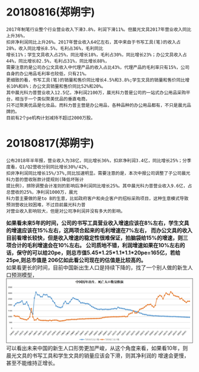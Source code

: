 # 20180816(郑朔宇)  
    2017年制笔行业整个行业营业收入下滑3.8%，利润下滑11%。但晨光文具2017年营业收入同比上升36%，
    扣非净利润同比上升26%。2017年营业收入64亿左右，其中来自于书写工具(笔)的收入占28%，收入同比增长8.5%，毛利占36%，毛利同比
    增长11%；学生文具收入占25%，同比增长18%，毛利占30%，同比增长23%；办公文具收入占44%，同比增长82.5%，毛利占31%，同比增长88%，
    需要注意的是公司办公文具收入中代理产品的收入占比43%，代理产品的毛利率只有15%，公司自身的办公用品毛利率也较低，只有21%。
    更细致的看，书写工具(笔)的销量和售价同比增长4.5%和3.8%;学生文具的销量和售价同比增长10%和8%；办公文具销量和售价同比52%和20%。
    其中晨光科力普营业收入12.5亿，净利润2100万，晨光科力普是公司的一站式办公用品采购平台，相当于一个类似聚美优品的垂直电商，
    只不过聚美优品是化妆品，而科力普主营是办公用品，各种品种的办公用品都有，不只是晨光品牌的。  
    目前有2个pe机构计划减持不超过2000万股。  
 # 20180817(郑朔宇)
    公布2018年半年报，营业收入为38亿，同比增长36%，扣非净利润3.4亿，同比增长25%；分季度看，Q1/Q2营收分别同比增长30%/42%,
    扣非净利润同比增长15%/37%,同比加速明显。需要注意的是，本次中报公司调整了子公司晨光科力普的营收账款计提规则(降低坏账计
    提比例)，排除调整会计准则的影响后净利润同比增长25%。其中晨光科力普营业收入9.6亿，占总营收的25%，净利润1000万，晨光
    科力普主要做的是to B的生意，比如政府客户和央企客户的招标采购项目，这种生意模式导致预测营收比较困难，不过目前晨光科力普
    对营业收入影响较大，但是对公司净利润并没有多大的影响。  
 **如果看未来5年的时间，公司的书写工具营业收入增速应该在8%左右，学生文具的增速应该在15%左右，这两项合起来的毛利增速在7%左右，
    而办公文具的收入目前看增长较快，但是收入增速的稳定性很难保证，拍脑袋给15%的增速，则三项合计的毛利增速会在10%左右。
    公司质地不错，利润增速如果在10%左右的话，保守的可以给20pe，则总市值5.45\*1.25\*1.1\*1.1\*20pe=165亿，若给25pe,则总市值是
    206亿如此看公司现在的估值是比较高的。**  
 如果看更长的时间，目前中国新出生人口是持续下降的，找了一个别人做的新生人口预测模型，  ![新生人口](https://github.com/luoluo2048/picture/blob/master/603899_1.jpg)  
可以看出未来中国的新生人口形势更加严峻，从这个角度来看，如果看10年，则晨光文具的书写工具和学生文具的销量应该会下滑，则其净利润的
增速会更慢，甚至不能维持正增长。

    